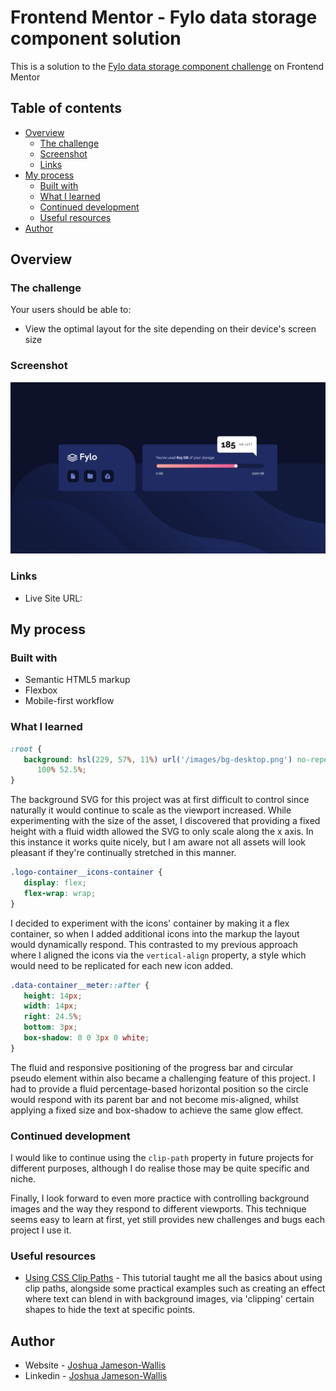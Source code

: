 # Frontend Mentor - Fylo data storage component solution

This is a solution to the [Fylo data storage component challenge](https://www.frontendmentor.io/challenges/fylo-data-storage-component-1dZPRbV5n) on Frontend Mentor

## Table of contents

-  [Overview](#overview)
   -  [The challenge](#the-challenge)
   -  [Screenshot](#screenshot)
   -  [Links](#links)
-  [My process](#my-process)
   -  [Built with](#built-with)
   -  [What I learned](#what-i-learned)
   -  [Continued development](#continued-development)
   -  [Useful resources](#useful-resources)
-  [Author](#author)

## Overview

### The challenge

Your users should be able to:

-  View the optimal layout for the site depending on their device's screen size

### Screenshot

![](./Screenshot.png)

### Links

-  Live Site URL:

## My process

### Built with

-  Semantic HTML5 markup
-  Flexbox
-  Mobile-first workflow

### What I learned

```css
:root {
   background: hsl(229, 57%, 11%) url('/images/bg-desktop.png') no-repeat bottom /
      100% 52.5%;
}
```

The background SVG for this project was at first difficult to control since naturally it would continue to scale as the viewport increased. While experimenting with the size of the asset, I discovered that providing a fixed height with a fluid width allowed the SVG to only scale along the x axis. In this instance it works quite nicely, but I am aware not all assets will look pleasant if they're continually stretched in this manner.

```css
.logo-container__icons-container {
   display: flex;
   flex-wrap: wrap;
}
```

I decided to experiment with the icons' container by making it a flex container, so when I added additional icons into the markup the layout would dynamically respond. This contrasted to my previous approach where I aligned the icons via the `vertical-align` property, a style which would need to be replicated for each new icon added.

```css
.data-container__meter::after {
   height: 14px;
   width: 14px;
   right: 24.5%;
   bottom: 3px;
   box-shadow: 0 0 3px 0 white;
}
```

The fluid and responsive positioning of the progress bar and circular pseudo element within also became a challenging feature of this project. I had to provide a fluid percentage-based horizontal position so the circle would respond with its parent bar and not become mis-aligned, whilst applying a fixed size and box-shadow to achieve the same glow effect.

### Continued development

I would like to continue using the `clip-path` property in future projects for different purposes, although I do realise those may be quite specific and niche.

Finally, I look forward to even more practice with controlling background images and the way they respond to different viewports. This technique seems easy to learn at first, yet still provides new challenges and bugs each project I use it.

### Useful resources

-  [Using CSS Clip Paths](https://teamtreehouse.com/library/css-clipping-paths) - This tutorial taught me all the basics about using clip paths, alongside some practical examples such as creating an effect where text can blend in with background images, via 'clipping' certain shapes to hide the text at specific points.

## Author

-  Website - [Joshua Jameson-Wallis](https://joshuajamesonwallis.com)
-  Linkedin - [Joshua Jameson-Wallis](https://www.linkedin.com/in/joshua-jameson-wallis/)
